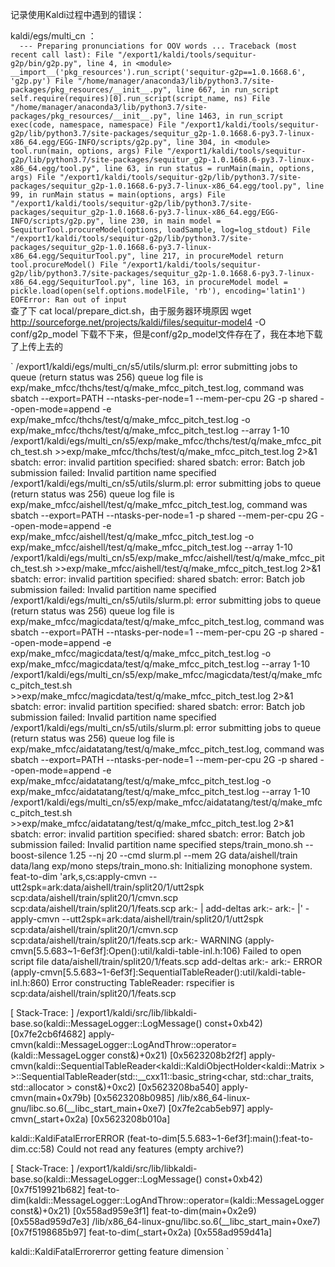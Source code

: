  记录使用Kaldi过程中遇到的错误：
  
kaldi/egs/multi_cn ：     
`  
--- Preparing pronunciations for OOV words ...
Traceback (most recent call last):
  File "/export1/kaldi/tools/sequitur-g2p/bin/g2p.py", line 4, in <module>
    __import__('pkg_resources').run_script('sequitur-g2p==1.0.1668.6', 'g2p.py')
  File "/home/manager/anaconda3/lib/python3.7/site-packages/pkg_resources/__init__.py", line 667, in run_script
    self.require(requires)[0].run_script(script_name, ns)
  File "/home/manager/anaconda3/lib/python3.7/site-packages/pkg_resources/__init__.py", line 1463, in run_script
    exec(code, namespace, namespace)
  File "/export1/kaldi/tools/sequitur-g2p/lib/python3.7/site-packages/sequitur_g2p-1.0.1668.6-py3.7-linux-x86_64.egg/EGG-INFO/scripts/g2p.py", line 304, in <module>
    tool.run(main, options, args)
  File "/export1/kaldi/tools/sequitur-g2p/lib/python3.7/site-packages/sequitur_g2p-1.0.1668.6-py3.7-linux-x86_64.egg/tool.py", line 63, in run
    status = runMain(main, options, args)
  File "/export1/kaldi/tools/sequitur-g2p/lib/python3.7/site-packages/sequitur_g2p-1.0.1668.6-py3.7-linux-x86_64.egg/tool.py", line 99, in runMain
    status = main(options, args)
  File "/export1/kaldi/tools/sequitur-g2p/lib/python3.7/site-packages/sequitur_g2p-1.0.1668.6-py3.7-linux-x86_64.egg/EGG-INFO/scripts/g2p.py", line 230, in main
    model = SequiturTool.procureModel(options, loadSample, log=log_stdout)
  File "/export1/kaldi/tools/sequitur-g2p/lib/python3.7/site-packages/sequitur_g2p-1.0.1668.6-py3.7-linux-x86_64.egg/SequiturTool.py", line 217, in procureModel
    return tool.procureModel()
  File "/export1/kaldi/tools/sequitur-g2p/lib/python3.7/site-packages/sequitur_g2p-1.0.1668.6-py3.7-linux-x86_64.egg/SequiturTool.py", line 163, in procureModel
    model = pickle.load(open(self.options.modelFile, 'rb'), encoding='latin1')
EOFError: Ran out of input
`     
查了下 cat local/prepare_dict.sh，由于服务器环境原因 wget http://sourceforge.net/projects/kaldi/files/sequitur-model4 -O conf/g2p_model 下载不下来，但是conf/g2p_model文件存在了，我在本地下载了上传上去的     

`
/export1/kaldi/egs/multi_cn/s5/utils/slurm.pl: error submitting jobs to queue (return status was 256)
queue log file is exp/make_mfcc/thchs/test/q/make_mfcc_pitch_test.log, command was sbatch --export=PATH  --ntasks-per-node=1  --mem-per-cpu 2G -p shared  --open-mode=append -e exp/make_mfcc/thchs/test/q/make_mfcc_pitch_test.log -o exp/make_mfcc/thchs/test/q/make_mfcc_pitch_test.log --array 1-10 /export1/kaldi/egs/multi_cn/s5/exp/make_mfcc/thchs/test/q/make_mfcc_pitch_test.sh >>exp/make_mfcc/thchs/test/q/make_mfcc_pitch_test.log 2>&1
sbatch: error: invalid partition specified: shared
sbatch: error: Batch job submission failed: Invalid partition name specified
/export1/kaldi/egs/multi_cn/s5/utils/slurm.pl: error submitting jobs to queue (return status was 256)
queue log file is exp/make_mfcc/aishell/test/q/make_mfcc_pitch_test.log, command was sbatch --export=PATH  --ntasks-per-node=1  -p shared --mem-per-cpu 2G  --open-mode=append -e exp/make_mfcc/aishell/test/q/make_mfcc_pitch_test.log -o exp/make_mfcc/aishell/test/q/make_mfcc_pitch_test.log --array 1-10 /export1/kaldi/egs/multi_cn/s5/exp/make_mfcc/aishell/test/q/make_mfcc_pitch_test.sh >>exp/make_mfcc/aishell/test/q/make_mfcc_pitch_test.log 2>&1
sbatch: error: invalid partition specified: shared
sbatch: error: Batch job submission failed: Invalid partition name specified
/export1/kaldi/egs/multi_cn/s5/utils/slurm.pl: error submitting jobs to queue (return status was 256)
queue log file is exp/make_mfcc/magicdata/test/q/make_mfcc_pitch_test.log, command was sbatch --export=PATH  --ntasks-per-node=1  --mem-per-cpu 2G -p shared  --open-mode=append -e exp/make_mfcc/magicdata/test/q/make_mfcc_pitch_test.log -o exp/make_mfcc/magicdata/test/q/make_mfcc_pitch_test.log --array 1-10 /export1/kaldi/egs/multi_cn/s5/exp/make_mfcc/magicdata/test/q/make_mfcc_pitch_test.sh >>exp/make_mfcc/magicdata/test/q/make_mfcc_pitch_test.log 2>&1
sbatch: error: invalid partition specified: shared
sbatch: error: Batch job submission failed: Invalid partition name specified
/export1/kaldi/egs/multi_cn/s5/utils/slurm.pl: error submitting jobs to queue (return status was 256)
queue log file is exp/make_mfcc/aidatatang/test/q/make_mfcc_pitch_test.log, command was sbatch --export=PATH  --ntasks-per-node=1  --mem-per-cpu 2G -p shared  --open-mode=append -e exp/make_mfcc/aidatatang/test/q/make_mfcc_pitch_test.log -o exp/make_mfcc/aidatatang/test/q/make_mfcc_pitch_test.log --array 1-10 /export1/kaldi/egs/multi_cn/s5/exp/make_mfcc/aidatatang/test/q/make_mfcc_pitch_test.sh >>exp/make_mfcc/aidatatang/test/q/make_mfcc_pitch_test.log 2>&1
sbatch: error: invalid partition specified: shared
sbatch: error: Batch job submission failed: Invalid partition name specified
steps/train_mono.sh --boost-silence 1.25 --nj 20 --cmd slurm.pl --mem 2G data/aishell/train data/lang exp/mono
steps/train_mono.sh: Initializing monophone system.
feat-to-dim 'ark,s,cs:apply-cmvn --utt2spk=ark:data/aishell/train/split20/1/utt2spk scp:data/aishell/train/split20/1/cmvn.scp scp:data/aishell/train/split20/1/feats.scp ark:- | add-deltas ark:- ark:- |' - 
apply-cmvn --utt2spk=ark:data/aishell/train/split20/1/utt2spk scp:data/aishell/train/split20/1/cmvn.scp scp:data/aishell/train/split20/1/feats.scp ark:- 
WARNING (apply-cmvn[5.5.683~1-6ef3f]:Open():util/kaldi-table-inl.h:106) Failed to open script file data/aishell/train/split20/1/feats.scp
add-deltas ark:- ark:- 
ERROR (apply-cmvn[5.5.683~1-6ef3f]:SequentialTableReader():util/kaldi-table-inl.h:860) Error constructing TableReader: rspecifier is scp:data/aishell/train/split20/1/feats.scp

[ Stack-Trace: ]
/export1/kaldi/src/lib/libkaldi-base.so(kaldi::MessageLogger::LogMessage() const+0xb42) [0x7fe2cb6f4682]
apply-cmvn(kaldi::MessageLogger::LogAndThrow::operator=(kaldi::MessageLogger const&)+0x21) [0x5623208b2f2f]
apply-cmvn(kaldi::SequentialTableReader<kaldi::KaldiObjectHolder<kaldi::Matrix<float> > >::SequentialTableReader(std::__cxx11::basic_string<char, std::char_traits<char>, std::allocator<char> > const&)+0xc2) [0x5623208ba540]
apply-cmvn(main+0x79b) [0x5623208b0985]
/lib/x86_64-linux-gnu/libc.so.6(__libc_start_main+0xe7) [0x7fe2cab5eb97]
apply-cmvn(_start+0x2a) [0x5623208b010a]

kaldi::KaldiFatalErrorERROR (feat-to-dim[5.5.683~1-6ef3f]:main():feat-to-dim.cc:58) Could not read any features (empty archive?)

[ Stack-Trace: ]
/export1/kaldi/src/lib/libkaldi-base.so(kaldi::MessageLogger::LogMessage() const+0xb42) [0x7f519921b682]
feat-to-dim(kaldi::MessageLogger::LogAndThrow::operator=(kaldi::MessageLogger const&)+0x21) [0x558ad959e3f1]
feat-to-dim(main+0x2e9) [0x558ad959d7e3]
/lib/x86_64-linux-gnu/libc.so.6(__libc_start_main+0xe7) [0x7f5198685b97]
feat-to-dim(_start+0x2a) [0x558ad959d41a]

kaldi::KaldiFatalErrorerror getting feature dimension
`
